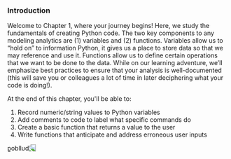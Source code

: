 ### Introduction

Welcome to Chapter 1, where your journey begins!  Here, we study the fundamentals of creating Python code.  The two key components to any modeling analytics are (1) variables and (2) functions.  Variables allow us to “hold on” to information Python, it gives us a place to store data so that we may reference and use it.  Functions allow us to define certain operations that we want to be done to the data.  While on our learning adventure, we’ll emphasize best practices to ensure that your analysis is well-documented (this will save you or colleagues a lot of time in later deciphering what your code is doing!).

At the end of this chapter, you'll be able to:
1. Record numeric/string values to Python variables
2. Add comments to code to label what specific commands do
3. Create a basic function that returns a value to the user
4. Write functions that anticipate and address erroneous user inputs

<img src="../assets/dog-1885203_1920.jpg" alt="bulldog" style="transform: scaleX(-1);"> 
